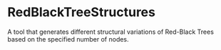 # RedBlackTreeStructures
A tool that generates different structural variations of Red-Black Trees based on the specified number of nodes.
